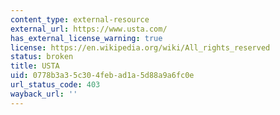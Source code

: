 ```yaml
---
content_type: external-resource
external_url: https://www.usta.com/
has_external_license_warning: true
license: https://en.wikipedia.org/wiki/All_rights_reserved
status: broken
title: USTA
uid: 0778b3a3-5c30-4feb-ad1a-5d88a9a6fc0e
url_status_code: 403
wayback_url: ''
---
```


